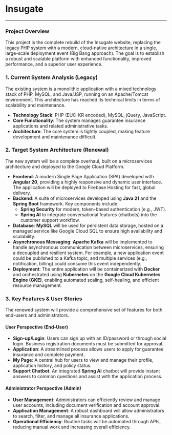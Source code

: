 # Insugate

---

### **Project Overview**

This project is the complete rebuild of the Insugate website, replacing the legacy PHP system with a modern, cloud-native architecture in a single, large-scale deployment event (Big Bang approach). The goal is to establish a robust and scalable platform with enhanced functionality, improved performance, and a superior user experience.

### **1. Current System Analysis (Legacy)**

The existing system is a monolithic application with a mixed technology stack of PHP, MySQL, and Java/JSP, running on an Apache/Tomcat environment. This architecture has reached its technical limits in terms of scalability and maintenance.

* **Technology Stack**: PHP (EUC-KR encoded), MySQL, jQuery, JavaScript.
* **Core Functionality**: The system manages guarantee insurance applications and related administrative tasks.
* **Architecture**: The core system is tightly coupled, making feature development and maintenance difficult.

### **2. Target System Architecture (Renewal)**

The new system will be a complete overhaul, built on a microservices architecture and deployed to the Google Cloud Platform.

* **Frontend**: A modern Single Page Application (SPA) developed with **Angular 20**, providing a highly responsive and dynamic user interface. The application will be deployed to Firebase Hosting for fast, global delivery.
* **Backend**: A suite of microservices developed using **Java 21** and the **Spring Boot** framework. Key components include:
    * **Spring Security** for modern, token-based authentication (e.g., JWT).
    * **Spring AI** to integrate conversational features (chatbots) into the customer support workflow.
* **Database**: **MySQL** will be used for persistent data storage, hosted on a managed service like Google Cloud SQL to ensure high availability and scalability.
* **Asynchronous Messaging**: **Apache Kafka** will be implemented to handle asynchronous communication between microservices, ensuring a decoupled and resilient system. For example, a new application event could be published to a Kafka topic, and multiple services (e.g., notification, billing) could consume this event independently.
* **Deployment**: The entire application will be containerized with **Docker** and orchestrated using **Kubernetes** on the **Google Cloud Kubernetes Engine (GKE)**, enabling automated scaling, self-healing, and efficient resource management.

### **3. Key Features & User Stories**

The renewed system will provide a comprehensive set of features for both end-users and administrators.

#### **User Perspective (End-User)**
* **Sign-up/Login**: Users can sign up with an ID/password or through social login. Business registration documents must be submitted for approval.
* **Application**: A streamlined process allows users to apply for guarantee insurance and complete payment.
* **My Page**: A central hub for users to view and manage their profile, application history, and policy status.
* **Support Chatbot**: An integrated **Spring AI** chatbot will provide instant answers to common questions and assist with the application process.

#### **Administrator Perspective (Admin)**
* **User Management**: Administrators can efficiently review and manage user accounts, including document verification and account approval.
* **Application Management**: A robust dashboard will allow administrators to search, filter, and manage all insurance applications.
* **Operational Efficiency**: Routine tasks will be automated through APIs, reducing manual work and increasing overall efficiency.
